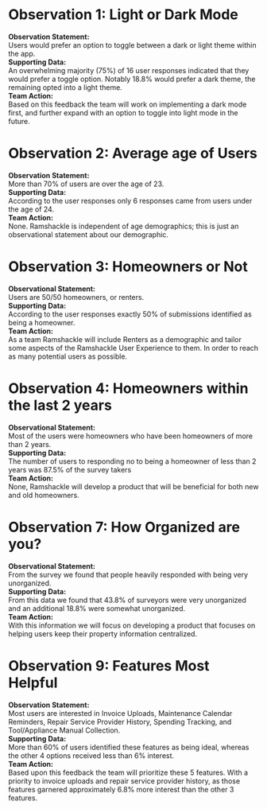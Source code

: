 # Observation 1: Light or Dark Mode
**Observation Statement:**  
Users would prefer an option to toggle between a dark or light theme within the app.  
**Supporting Data:**  
An overwhelming majority (75%) of 16 user responses indicated that they would prefer a toggle option. Notably 18.8% would prefer a dark theme, the remaining opted into a light theme.  
**Team Action:**  
Based on this feedback the team will work on implementing a dark mode first, and further expand with an option to toggle into light mode in the future.  

# Observation 2: Average age of Users
**Observation Statement:**  
More than 70% of users are over the age of 23.   
**Supporting Data:**  
According to the user responses only 6 responses came from users under the age of 24.  
**Team Action:**  
None. Ramshackle is independent of age demographics; this is just an observational statement about our demographic.

# Observation 3: Homeowners or Not
**Observational Statement:**  
Users are 50/50 homeowners, or renters.  
**Supporting Data:**  
According to the user responses exactly 50% of submissions identified as being a homeowner.  
**Team Action:**  
As a team Ramshackle will include Renters as a demographic and tailor some aspects of the Ramshackle User Experience to them. In order to reach as many potential users as possible.

# Observation 4: Homeowners within the last 2 years
**Observational Statement:**  
Most of the users were homeowners who have been homeowners of more than 2 years.  
**Supporting Data:**  
The number of users to responding no to being a homeowner of less than 2 years was 87.5% of the survey takers  
**Team Action:**  
None, Ramshackle will develop a product that will be beneficial for both new and old homeowners.

# Observation 7: How Organized are you?
**Observational Statement:**  
From the survey we found that people heavily responded with being very unorganized.  
**Supporting Data:**  
From this data we found that 43.8% of surveyors were very unorganized and an additional 18.8% were somewhat unorganized.  
**Team Action:**  
With this information we will focus on developing a product that focuses on helping users keep their property information centralized.


# Observation 9: Features Most Helpful
**Observation Statement:**  
Most users are interested in Invoice Uploads, Maintenance Calendar Reminders, Repair Service Provider History, Spending Tracking, and Tool/Appliance Manual Collection.  
**Supporting Data:**  
More than 60% of users identified these features as being ideal, whereas the other 4 options received less than 6% interest.  
**Team Action:**  
Based upon this feedback the team will prioritize these 5 features. With a priority to invoice uploads and repair service provider history, as those features garnered approximately 6.8% more interest than the other 3 features.
